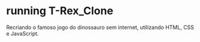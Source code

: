 # running T-Rex_Clone
Recriando o famoso jogo do dinossauro sem internet, utilizando HTML, CSS e JavaScript.
